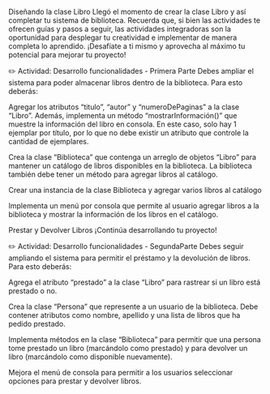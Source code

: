 Diseñando la clase Libro
Llegó el momento de crear la clase Libro y así completar tu sistema de biblioteca. Recuerda que, si bien las actividades te ofrecen guías y pasos a seguir, las actividades integradoras son la oportunidad para desplegar tu creatividad e implementar de manera completa lo aprendido. ¡Desafíate a ti mismo y aprovecha al máximo tu potencial para mejorar tu proyecto!


✏️  Actividad: Desarrollo funcionalidades - Primera Parte 
Debes ampliar el sistema para poder almacenar libros dentro de la biblioteca. Para esto deberás:

Agregar los atributos “titulo”, “autor” y “numeroDePaginas” a la clase “Libro”. Además, implementa un método “mostrarInformación()” que muestre la información del libro en consola. En este caso, solo hay 1  ejemplar por título, por lo que no debe existir un atributo que controle la cantidad de ejemplares. 

Crea la clase “Biblioteca” que contenga un arreglo de objetos “Libro” para mantener un catálogo de libros disponibles en la biblioteca. La biblioteca también debe tener un método para agregar libros al catálogo.

Crear una instancia de la clase Biblioteca y agregar varios libros al catálogo 


Implementa un menú por consola que permite al usuario agregar libros a la biblioteca y mostrar la información de los libros en el catálogo.

Prestar y Devolver Libros
¡Continúa desarrollando tu proyecto!

✏️  Actividad: Desarrollo funcionalidades  - SegundaParte 
Debes seguir ampliando el sistema para permitir el préstamo y la devolución de libros. Para esto deberás:

Agrega el atributo “prestado” a la clase “Libro” para rastrear si un libro está prestado o no.

Crea la clase “Persona” que represente a un usuario de la biblioteca. Debe contener atributos como nombre, apellido y una lista de libros que ha pedido prestado.

Implementa métodos en la clase “Biblioteca” para permitir que una persona tome prestado un libro (marcándolo como prestado) y para devolver un libro (marcándolo como disponible nuevamente).

Mejora el menú de consola para permitir a los usuarios seleccionar opciones para prestar y devolver libros.
